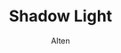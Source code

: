 ---
title: Shadow Light
author: Alten
github: https://github.com/AltenGD/
description_markdown: >-
  Ever wanted to have a mac / ios feel in discord? me neither.
download: https://github.com/AltenGD/Altens-betterdiscord-Themes-Plugins/blob/master/Themes/FrostedGlassRewrite.theme.css
demo: https://cdn.rawgit.com/AltenGD/Altens-betterdiscord-Themes-Plugins/master/Themes/FrostedGlassRewrite.theme.css
support: https://cdn.rawgit.com/AltenGD/Altens-betterdiscord-Themes-Plugins/issues
style: dark
tags:
images:
  - name: Shadow Light Preview
    image: https://i.imgur.com/idtNzdH.jpg
layout: product
ghcommentid: 23
---